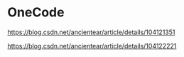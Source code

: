 # OneCode
https://blog.csdn.net/ancientear/article/details/104121351

https://blog.csdn.net/ancientear/article/details/104122221
